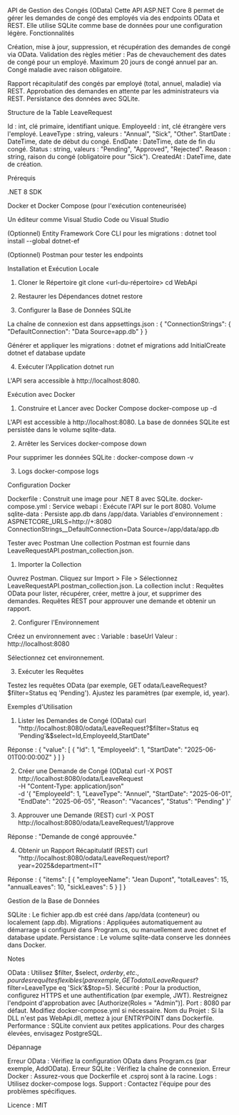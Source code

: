API de Gestion des Congés (OData)
Cette API ASP.NET Core 8 permet de gérer les demandes de congé des employés via des endpoints OData et REST. Elle utilise SQLite comme base de données pour une configuration légère.
Fonctionnalités

Création, mise à jour, suppression, et récupération des demandes de congé via OData.
Validation des règles métier :
Pas de chevauchement des dates de congé pour un employé.
Maximum 20 jours de congé annuel par an.
Congé maladie avec raison obligatoire.


Rapport récapitulatif des congés par employé (total, annuel, maladie) via REST.
Approbation des demandes en attente par les administrateurs via REST.
Persistance des données avec SQLite.

Structure de la Table LeaveRequest

Id : int, clé primaire, identifiant unique.
EmployeeId : int, clé étrangère vers l'employé.
LeaveType : string, valeurs : "Annual", "Sick", "Other".
StartDate : DateTime, date de début du congé.
EndDate : DateTime, date de fin du congé.
Status : string, valeurs : "Pending", "Approved", "Rejected".
Reason : string, raison du congé (obligatoire pour "Sick").
CreatedAt : DateTime, date de création.

Prérequis

.NET 8 SDK

Docker et Docker Compose (pour l'exécution conteneurisée)

Un éditeur comme Visual Studio Code ou Visual Studio

(Optionnel) Entity Framework Core CLI pour les migrations :
dotnet tool install --global dotnet-ef


(Optionnel) Postman pour tester les endpoints




Installation et Exécution Locale
1. Cloner le Répertoire
git clone <url-du-répertoire>
cd WebApi

2. Restaurer les Dépendances
dotnet restore

3. Configurer la Base de Données SQLite

La chaîne de connexion est dans appsettings.json :
{
  "ConnectionStrings": {
    "DefaultConnection": "Data Source=app.db"
  }
}


Générer et appliquer les migrations :
dotnet ef migrations add InitialCreate
dotnet ef database update



4. Exécuter l'Application
dotnet run


L'API sera accessible à http://localhost:8080.

Exécution avec Docker
1. Construire et Lancer avec Docker Compose
docker-compose up -d


L'API est accessible à http://localhost:8080.
La base de données SQLite est persistée dans le volume sqlite-data.

2. Arrêter les Services
docker-compose down


Pour supprimer les données SQLite :
docker-compose down -v



3. Logs
docker-compose logs

Configuration Docker

Dockerfile : Construit une image pour .NET 8 avec SQLite.
docker-compose.yml :
Service webapi : Exécute l'API sur le port 8080.
Volume sqlite-data : Persiste app.db dans /app/data.
Variables d'environnement :
ASPNETCORE_URLS=http://+:8080
ConnectionStrings__DefaultConnection=Data Source=/app/data/app.db





Tester avec Postman
Une collection Postman est fournie dans LeaveRequestAPI.postman_collection.json.
1. Importer la Collection

Ouvrez Postman.
Cliquez sur Import > File > Sélectionnez LeaveRequestAPI.postman_collection.json.
La collection inclut :
Requêtes OData pour lister, récupérer, créer, mettre à jour, et supprimer des demandes.
Requêtes REST pour approuver une demande et obtenir un rapport.



2. Configurer l'Environnement

Créez un environnement avec :
Variable : baseUrl
Valeur : http://localhost:8080


Sélectionnez cet environnement.

3. Exécuter les Requêtes

Testez les requêtes OData (par exemple, GET odata/LeaveRequest?$filter=Status eq 'Pending').
Ajustez les paramètres (par exemple, id, year).

Exemples d'Utilisation
1. Lister les Demandes de Congé (OData)
curl "http://localhost:8080/odata/LeaveRequest?$filter=Status eq 'Pending'&$select=Id,EmployeeId,StartDate"


Réponse :
{
  "value": [
    {
      "Id": 1,
      "EmployeeId": 1,
      "StartDate": "2025-06-01T00:00:00Z"
    }
  ]
}



2. Créer une Demande de Congé (OData)
curl -X POST http://localhost:8080/odata/LeaveRequest \
-H "Content-Type: application/json" \
-d '{
  "EmployeeId": 1,
  "LeaveType": "Annuel",
  "StartDate": "2025-06-01",
  "EndDate": "2025-06-05",
  "Reason": "Vacances",
  "Status": "Pending"
}'

3. Approuver une Demande (REST)
curl -X POST http://localhost:8080/odata/LeaveRequest/1/approve


Réponse : "Demande de congé approuvée."

4. Obtenir un Rapport Récapitulatif (REST)
curl "http://localhost:8080/odata/LeaveRequest/report?year=2025&department=IT"


Réponse :
{
  "items": [
    {
      "employeeName": "Jean Dupont",
      "totalLeaves": 15,
      "annualLeaves": 10,
      "sickLeaves": 5
    }
  ]
}



Gestion de la Base de Données

SQLite : Le fichier app.db est créé dans /app/data (conteneur) ou localement (app.db).
Migrations : Appliquées automatiquement au démarrage si configuré dans Program.cs, ou manuellement avec dotnet ef database update.
Persistance : Le volume sqlite-data conserve les données dans Docker.

Notes

OData : Utilisez $filter, $select, $orderby, etc., pour des requêtes flexibles (par exemple, GET odata/LeaveRequest?$filter=LeaveType eq 'Sick'&$top=5).
Sécurité : Pour la production, configurez HTTPS et une authentification (par exemple, JWT). Restreignez l'endpoint d'approbation avec [Authorize(Roles = "Admin")].
Port : 8080 par défaut. Modifiez docker-compose.yml si nécessaire.
Nom du Projet : Si la DLL n'est pas WebApi.dll, mettez à jour ENTRYPOINT dans Dockerfile.
Performance : SQLite convient aux petites applications. Pour des charges élevées, envisagez PostgreSQL.

Dépannage

Erreur OData : Vérifiez la configuration OData dans Program.cs (par exemple, AddOData).
Erreur SQLite : Vérifiez la chaîne de connexion.
Erreur Docker : Assurez-vous que Dockerfile et .csproj sont à la racine.
Logs : Utilisez docker-compose logs.
Support : Contactez l'équipe pour des problèmes spécifiques.


Licence : MIT
